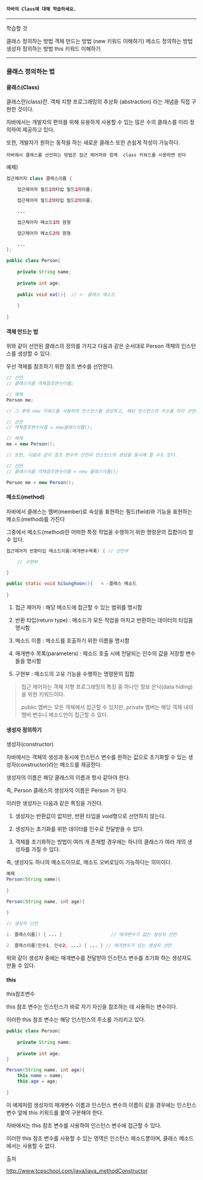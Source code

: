 #### `자바의 Class에 대해 학습하세요.`

---

학습할 것

클래스 정의하는 방법
객체 만드는 방법 (new 키워드 이해하기)
메소드 정의하는 방법
생성자 정의하는 방법
this 키워드 이해하기

---

### 클래스 정의하는 법

#### 클래스(Class)

클래스란(class)란. 객체 지향 프로그래밍의 추상화 (abstraction) 라는 개념을 직접 구현한 것이다.

자바에서는 개발자의 편의를 위해 유용하게 사용할 수 있는 많은 수의 클래스를 미리 정의하여 제공하고 있다.

또한, 개발자가 원하는 동작을 하는 새로운 클래스 또한 손쉽게 작성이 가능하다.

`자바에서 클래스를 선언하는 방법은 접근 제어자와 함께  class 키워드를 사용하면 된다`

예제)

```java
접근제어자 class 클래스이름 {

    접근제어자 필드1의타입 필드1의이름;

    접근제어자 필드2의타입 필드2의이름;

    ...

    접근제어자 메소드1의 원형

    접근제어자 메소드2의 원형

    ...
};

public class Person{
    
    private String name;
    
    private int age;
    
    public void eat(){  // <- 클래스 메소드
        
    }
    
}
```

#### 객체 만드는 법 

위와 같이 선언된 클래스의 정의를 가지고 다음과 같은 순서대로 Person 객체의 인스턴스를 생성할 수 있다.

우선 객체를 참조하기 위한 참조 변수를 선언한다.

```java
// 선언    
// 클래스이름 객체참조변수이름;

// 예제
Person me;

// 그 후에 new 키워드를 사용하여 인스턴스를 생성하고, 해당 인스턴스의 주소를 미리 선언한 참조 변수에 저장하여 사용한다.

// 선언
// 객체참조변수이름 = new클래스이름();

// 예제
me = new Person();

// 또한, 다음과 같이 참조 변수의 선언과 인스턴스의 생성을 동시에 할 수도 있다.

// 선언
// 클래스이름 객체참조변수이름 = new 클래스이름();

Person me = new Person();
```



#### 메소드(method)

자바에서 클래스는 멤버(member)로 속성을 표현하는 필드(field)와 기능을 표현하는 메소드(method)를 가진다

그중에서 메소드(method)란 어떠한 특정 작업을 수행하기 위한 명령문의 집합이라 할 수 있다.

```java
접근제어자 반환타입 메소드이름(매개변수목록) { // 선언부

    // 구현부

}

public static void hiSunghoon(){   < -클래스 메소드
    
}

```

1. 접근 제어자 : 해당 메소드에 접근할 수 있는 범위를 명시함

2. 반환 타입(return type) : 메소드가 모든 작업을 마치고 반환하는 데이터의 타입을 명시함

3. 메소드 이름 : 메소드를 호출하기 위한 이름을 명시함

4. 매개변수 목록(parameters) : 메소드 호출 시에 전달되는 인수의 값을 저장할 변수들을 명시함

5. 구현부 : 메소드의 고유 기능을 수행하는 명령문의 집합

>접근 제어자는 객체 지향 프로그래밍의 특징 중 하나인 정보 은닉(data hiding)을 위한 키워드이다.
>
>public 멤버는 모든 객체에서 접근할 수 있지만, private 멤버는 해당 객체 내의 멤버 변수나 메소드만이 접근할 수 있다.

#### 생성자 정의하기

생성자(constructor)

자바에서는 객체의 생성과 동시에 인스턴스 변수를 원하는 값으로 초기화할 수 있는 생성자(constructor)라는 메소드를 제공한다.

생성자의 이름은 해당 클래스의 이름과 항사 같아야 한다.

즉, Person 클래스의 생성자의 이름은 Person 가 된다.

이러한 생성자는 다음과 같은 특징을 가진다.

1. 생성자는 반환값이 없지만, 반환 타입을 void형으로 선언하지 않는다.

2. 생성자는 초기화를 위한 데이터를 인수로 전달받을 수 있다.

3. 객체를 초기화하는 방법이 여러 개 존재할 경우에는 하나의 클래스가 여러 개의 생성자를 가질 수 있다.

  즉, 생성자도 하나의 메소드이므로, 메소드 오버로딩이 가능하다는 의미이다.

```java
예제
Person(String name){
    
}

Person(String name, int age){
    
}

// 생성자 선언

1. 클래스이름() { ... }                  // 매개변수가 없는 생성자 선언

2. 클래스이름(인수1, 인수2, ...) { ... } // 매개변수가 있는 생성자 선언
```

위와 같이 생성자 중에는 매개변수를 전달받아 인스턴스 변수를 초기화 하는 생성자도 만들 수 있다.

#### this

this참조변수

this 참조 변수는 인스턴스가 바로 자기 자신을 참조하는 데 사용하는 변수이다.

이러한 this 참조 변수는 해당 인스턴스의 주소를 가리키고 있다.

```java
public class Person{
    
    private String name;
    
    private int age;
}

Person(String name, int age){
    this.name = name;
    this.age = age;
    
}
```

이 예제처럼 생성자의 매개변수 이름과 인스턴스 변수의 이름이 같을 경우에는 인스턴스 변수 앞에 this 키워드를 붙여 구분해야 한다.

자바에서는 this 참조 변수를 사용하여 인스턴스 변수에 접근할 수 있다.

이러한 this 참조 변수를 사용할 수 있는 영역은 인스턴스 메소드뿐이며, 클래스 메소드에서는 사용할 수 없다.

출처

http://www.tcpschool.com/java/java_methodConstructor

